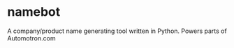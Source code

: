 namebot
=======

A company/product name generating tool written in Python. Powers parts of Automotron.com
